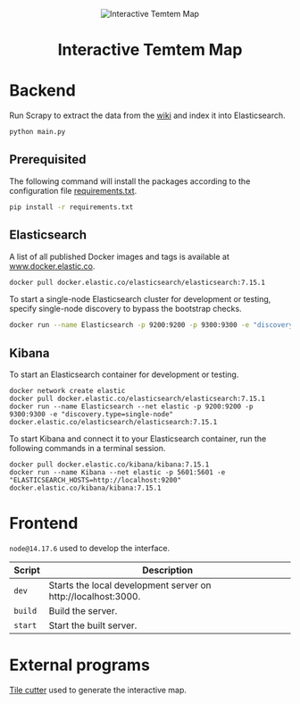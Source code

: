 <p align="center">
  <img alt="Interactive Temtem Map" src="https://static.wikia.nocookie.net/temtem_gamepedia_en/images/6/63/Temtem_logo.png/revision/latest" />
  <h1 align="center"><b>Interactive Temtem Map</b></h1>
</p>

# Backend

Run Scrapy to extract the data from the [wiki](https://temtem.fandom.com/wiki/Temtem_Wiki) and index it into Elasticsearch.

```bash
python main.py
```

## Prerequisited

The following command will install the packages according to the configuration file [requirements.txt](backend/requirements.txt).

```bash
pip install -r requirements.txt
```

## Elasticsearch

A list of all published Docker images and tags is available at www.docker.elastic.co.

```bash
docker pull docker.elastic.co/elasticsearch/elasticsearch:7.15.1
```

To start a single-node Elasticsearch cluster for development or testing, specify single-node discovery to bypass the bootstrap checks.

```bash
docker run --name Elasticsearch -p 9200:9200 -p 9300:9300 -e "discovery.type=single-node" docker.elastic.co/elasticsearch/elasticsearch:7.15.1
```

## Kibana

To start an Elasticsearch container for development or testing.

```
docker network create elastic
docker pull docker.elastic.co/elasticsearch/elasticsearch:7.15.1
docker run --name Elasticsearch --net elastic -p 9200:9200 -p 9300:9300 -e "discovery.type=single-node" docker.elastic.co/elasticsearch/elasticsearch:7.15.1
```

To start Kibana and connect it to your Elasticsearch container, run the following commands in a terminal session.

```
docker pull docker.elastic.co/kibana/kibana:7.15.1
docker run --name Kibana --net elastic -p 5601:5601 -e "ELASTICSEARCH_HOSTS=http://localhost:9200" docker.elastic.co/kibana/kibana:7.15.1
```

# Frontend

`node@14.17.6` used to develop the interface.

| Script  | Description                                                   |
| ------- | ------------------------------------------------------------- |
| `dev`   | Starts the local development server on http://localhost:3000. |
| `build` | Build the server.                                             |
| `start` | Start the built server.                                       |

# External programs

[Tile cutter](https://github.com/tearat/tile-cutter-win-desktop) used to generate the interactive map.
